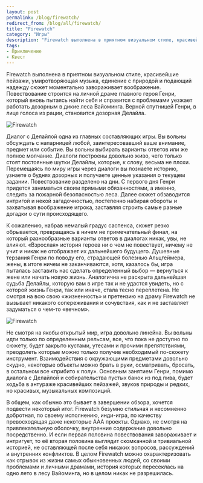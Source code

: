 ```yaml
---
layout: post
permalink: /blog/firewatch/
redirect_from: /blog/all/firewatch/
title: "Firewatch"
category: "Игры"
description: "Firewatch выполнена в приятном визуальном стиле, красивейшие пейзажи, умиротворяющая музыка, единение с природой и подающий надежду сюжет моментально завораживает воображение. Повествование строится на личной драме главного героя Генри, который вновь пытаясь найти себя и справится с проблемами уезжает работать дозорным в дикие леса Вайоминга. Верной спутницей Генри, в лице голоса из рации, становится дозорная Делайла."
tags:
- Приключение
- Квест
---
```


Firewatch выполнена в приятном визуальном стиле, красивейшие пейзажи, умиротворяющая музыка, единение с природой и подающий надежду сюжет моментально завораживает воображение. Повествование строится на личной драме главного героя Генри, который вновь пытаясь найти себя и справится с проблемами уезжает работать дозорным в дикие леса Вайоминга. Верной спутницей Генри, в лице голоса из рации, становится дозорная Делайла.

![Firewatch](http://i.imgur.com/yxZJXKU.jpg)

Диалог с Делайлой одна из главных составляющих игры. Вы вольны обсуждать с напарницей любой, заинтересовавший ваше внимание, предмет или событие. Вы вольны выбирать варианты ответов или же полное молчание. Диалоги построены довольно живо, чего только стоят постоянные шутки Делайлы, которые, к слову, весьма не плохи. Перемещаясь по миру игры через диалоги вы познаете историю, узнаете о буднях дозорных и получаете ценные указания о текущем задании. Повествование разделено на дни. С первого дня Генри придется заниматься своим прямыми обязанностями, а именно, следить за пожарной безопасностью леса. Далее сюжет обзаводится интригой и некой загадочностью, постепенно набирая обороты и захватывая воображение игрока, заставляя строить самые разные догадки о сути происходящего.

К сожалению, набрав немалый градус саспенса, сюжет резко обрывается, превращаясь в ничем не примечательный финал, на который разнообразные варианты ответов в диалогах никак, увы, не влияют. «Взрослая» история героев ни о чем не повествует, ничему не учит и никак не отображает их дальнейшего будущего. Душевные терзания Генри по поводу его, страдающей болезнью Альцгеймера, жены, в итоге ничем не заканчиваются, хотя, казалось бы, игра пыталась заставить нас сделать определенный выбор — вернуться к жене или начать новую жизнь. Аналогична не раскрыта дальнейшая судьба Делайлы, которую вам в игре так и не удастся увидеть, но с которой жизнь Генри, так или иначе, стала тесно переплетена. Не смотря на всю свою «жизненность» и претензию на драму Firewatch не вызывает никакого сопереживания и сочувствия, как и не заставляет задуматься о чем-то «вечном».

![Firewatch](http://i.imgur.com/fss17kj.jpg)

Не смотря на якобы открытый мир, игра довольно линейна. Вы вольны идти только по определенным рельсам, все, что пока не доступно по сюжету, будет закрыто кустами, утесами и прочими препятствиями, преодолеть которые можно только получив необходимый по-сюжету инструмент. Взаимодействия с окружающими предметами довольно скудно, некоторые объекты можно брать в руки, осматривать, бросать, в остальном все «прибито к полу». Основным занятием Генри, помимо диалога с Делайлой и собирательства пустых банок из под пива, будет ходьба в антураже красивейших пейзажей, звуков природы и редких, но красивых, музыкальных композиций.

В общем, как обычно это бывает в завершении обзора, хочется подвести некоторый итог. Firewatch безумно стильная и несомненно добротная, по своему исполнению, инди-игра, по качеству превосходящая даже некоторые ААА проекты. Однако, не смотря на привлекательную оболочку, внутренние содержание довольно посредственно. И если первая половина повествования завораживает и интригует, то её вторая половина выглядит скомканной и тривиальной историей, не оставляющей после себя никаких вопросов, рассуждений и внутренних конфликтов. В целом Firewatch можно охарактеризовать как отрывок из жизни самых обыкновенных людей, со своими проблемами и личными драмами, история которых пересеклась на одно лето в лесу Вайоминга, но в целом никак не разрешилась.
